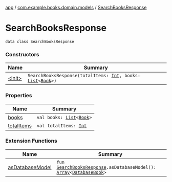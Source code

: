 [app](../../index.md) / [com.example.books.domain.models](../index.md) / [SearchBooksResponse](./index.md)

# SearchBooksResponse

`data class SearchBooksResponse`

### Constructors

| Name | Summary |
|---|---|
| [&lt;init&gt;](-init-.md) | `SearchBooksResponse(totalItems: `[`Int`](https://kotlinlang.org/api/latest/jvm/stdlib/kotlin/-int/index.html)`, books: `[`List`](https://kotlinlang.org/api/latest/jvm/stdlib/kotlin.collections/-list/index.html)`<`[`Book`](../-book/index.md)`>)` |

### Properties

| Name | Summary |
|---|---|
| [books](books.md) | `val books: `[`List`](https://kotlinlang.org/api/latest/jvm/stdlib/kotlin.collections/-list/index.html)`<`[`Book`](../-book/index.md)`>` |
| [totalItems](total-items.md) | `val totalItems: `[`Int`](https://kotlinlang.org/api/latest/jvm/stdlib/kotlin/-int/index.html) |

### Extension Functions

| Name | Summary |
|---|---|
| [asDatabaseModel](../as-database-model.md) | `fun `[`SearchBooksResponse`](./index.md)`.asDatabaseModel(): `[`Array`](https://kotlinlang.org/api/latest/jvm/stdlib/kotlin/-array/index.html)`<`[`DatabaseBook`](../../com.example.books.data.books/-database-book/index.md)`>` |
